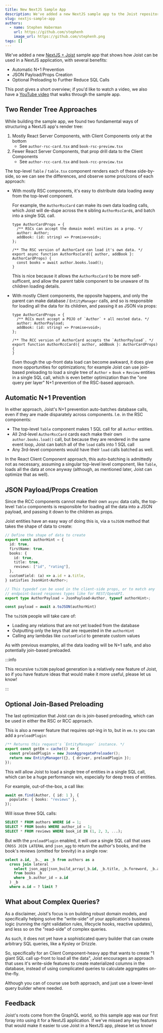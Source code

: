 ```yaml
---
title: New NextJS Sample App
description: We've added a new NextJS sample app to the Joist repository.
slug: nextjs-sample-app
authors:
  - name: Stephen Haberman
    url: https://github.com/stephenh
    image_url: https://github.com/stephenh.png
tags: []
---
```


We've added a new [NextJS + Joist](https://github.com/joist-orm/joist-nextjs-sample/) sample app that shows how Joist can be used in a NextJS application, with several benefits:

* Automatic N+1 Prevention
* JSON Payload/Props Creation
* Optional Preloading to Further Reduce SQL Calls

This post gives a short overview; if you'd like to watch a video, we also have a [YouTube video](https://www.youtube.com/watch?v=3Q6Q6Q1Z9ZQ) that walks through the sample app.

## Two Render Tree Approaches

While building the sample app, we found two fundamental ways of structuring a NextJS app's render tree:

1. Mostly React Server Components, with Client Components only at the bottom
   * See `author-rsc-card.tsx` and `book-rsc-preview.tsx`
2. Fewer React Server Components, that prop drill data to the Client Components
   * See `author-rcc-card.tsx` and `book-rcc-preview.tsx`

The top-level `Table` / `table.tsx` component renders each of these side-by-side, so we can see the differences, and observe some pros/cons of each approach:

* With mostly RSC components, it's easy to distribute data loading away from the top-level component.

  For example, the `AuthorRscCard` can make its own data loading calls, which Joist will de-dupe across the `N` sibling `AuthorRscCard`s, and batch into a single SQL call.

  ```tsx
  type AuthorCardProps = {
    /** RSCs can accept the domain model enities as a prop. */
    author: Author;
    addBook: (id: string) => Promise<void>;
  };

  /** The RSC version of AuthorCard can load it's own data. */
  export async function AuthorRscCard({ author, addBook }: AuthorCardProps) {
    const books = await author.books.load();
  }
  ```

  This is nice because it allows the `AuthorRscCard` to be more self-sufficent, and allow the parent table component to be unaware of its children loading details.

* With mostly Client components, the opposite happens, and only the parent can make database / `EntityManager` calls, and so is responsible for loading all the data for its children, and passing it as JSON via props:

  ```tsx
  type AuthorCardProps = {
    /** RCCs must accept a POJO of `Author` + all nested data. */
    author: AuthorPayload;
    addBook: (id: string) => Promise<void>;
  };

  /** The RCC version of AuthorCard accepts the `AuthorPayload`. */
  export function AuthorRccCard({ author, addBook }: AuthorCardProps) {
  }
  ```

  Even though the up-front data load can become awkward, it does give more opportunities for optimizations; for example Joist can use join-based preloading to load a single tree of `Author` + `Book` + `Review` entities in a single SQL call, which is even better optimization than the "one query per layer" N+1 prevention of the RSC-based approach.

## Automatic N+1 Prevention

In either approach, Joist's N+1 prevention auto-batches database calls, even if they are made disparately across components. I.e. in the RSC components:

* The top-level `Table` component makes 1 SQL call for all `Author` entities.
* All 2nd-level `AuthorRscCard` cards each make their own `author.books.load()` call, but because they are rendered in the same event loop, Joist can batch all of the `load` calls into 1 SQL call
* Any 3rd-level components would have their `load` calls batched as well.

In the React Client Component approach, this auto-batching is admittedly not as necessary, assuming a singular top-level level component, like `Table`, loads all the data at once anyway (although, as mentioned later, Joist can optimize that as well).

## JSON Payload/Props Creation

Since the RCC components cannot make their own `async` data calls, the top-level `Table` components is responsible for loading all the data into a JSON payload, and passing it down to the children as props. 

Joist entities have an easy way of doing this is, via a `toJSON` method that takes the shape of data to create:

```ts
// Define the shape of data to create
export const authorHint = {
  id: true,
  firstName: true,
  books: {
    id: true,  
    title: true,  
    reviews: ["id", "rating"],
  },
  customField: (a) => a.id + a.title,   
} satisfies JsonHint<Author>;

// This typedef can be used in the client-side props, or to match any
// endpoint-based respones types like for REST/OpenAPI.
export type AuthorPayload = JsonPayload<Author, typeof authorHint>;

const payload = await a.toJSON(authorHint)
```

The `toJSON` people will take care of:

* Loading any relations that are not yet loaded from the database
* Outputting only the keys that are requested in the `authorHint`
* Calling any lambdas like `customField` to generate custom values

As with previous examples, all the data loading will be N+1 safe, and also potentially join-based preloaded.

:::info

This recursive `toJSON` payload generation is a relatively new feature of Joist, so if you have feature ideas that would make it more useful, please let us know!

:::

## Optional Join-Based Preloading

The last optimization that Joist can do is join-based preloading, which can be used in either the RSC or RCC approach.

This is also a newer feature that requires opt-ing in to, but in `em.ts` you can add a `preloadPlugin`:

```ts
/** Returns this request's `EntityManager` instance. */
export const getEm = cache(() => {
  const preloadPlugin = new JsonAggregatePreloader();
  return new EntityManager({}, { driver, preloadPlugin });
});
```

This will allow Joist to load a single tree of entities in a single SQL call, which can be a huge performance win, especially for deep trees of entities.

For example, out-of-the-box, a call like:

```ts
await em.find(Author, { id: 1 }, {
  populate: { books: "reviews" },
});
```

Will issue three SQL calls:

```sql
SELECT * FROM authors WHERE id = 1;
SELECT * FROM books WHERE author_id = 1;
SELECT * FROM reviews WHERE book_id IN (1, 2, 3, ...);
```

But with the `preloadPlugin` enabled, it will use a single SQL call that uses `CROSS JOIN LATERAL` and `json_agg` to return the author's books, and the book's reviews (omitted for brevity) in a single row:

```sql
select a.id, _b._ as _b from authors as a
  cross join lateral
    select json_agg(json_build_array(_b.id, _b.title, _b.foreword, _b.author_id) order by _b.id) as _
    from books _b
    where _b.author_id = a.id
  ) _b
  where a.id = ? limit ?
```

## What about Complex Queries?

As a disclaimer, Joist's focus is on building robust domain models, and specifically helping solve the "write-side" of your application's business logic (running the right validation rules, lifecycle hooks, reactive updates), and less so on the "read-side" of complex queries.

As such, it does not yet have a sophisticated query builder that can create arbitrary SQL queries, like a Kysley or Drizzle. 

So, specifically for an Client Component-heavy app that wants to create "1 giant SQL call up-front to load all the data", Joist encourages an approach that uses it's write-side features to create materialized columns in the database, instead of using complicated queries to calculate aggregates on-the-fly.

Although you can of course use both approach, and just use a lower-level query builder where needed.

## Feedback

Joist's roots come from the GraphQL world, so this sample app was our first foray into using it for a NextJS application. If we've missed any key features that would make it easier to use Joist in a NextJS app, please let us know!


